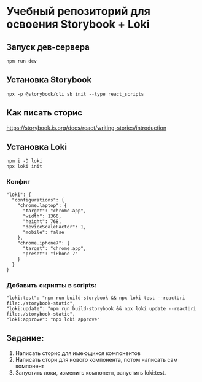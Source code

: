 # Учебный репозиторий для освоения Storybook + Loki

## Запуск дев-сервера
```
npm run dev
```


## Установка Storybook
```
npx -p @storybook/cli sb init --type react_scripts
```

## Как писать сторис
https://storybook.js.org/docs/react/writing-stories/introduction

## Установка Loki
```
npm i -D loki
npx loki init
```

### Конфиг
```
"loki": {
  "configurations": {
    "chrome.laptop": {
      "target": "chrome.app",
      "width": 1366,
      "height": 768,
      "deviceScaleFactor": 1,
      "mobile": false
    },
    "chrome.iphone7": {
      "target": "chrome.app",
      "preset": "iPhone 7"
    }
  }
}
```

### Добавить скрипты в scripts:
```
"loki:test": "npm run build-storybook && npx loki test --reactUri file:./storybook-static",
"loki:update": "npm run build-storybook && npx loki update --reactUri file:./storybook-static",
"loki:approve": "npx loki approve"
```

## Задание:
1. Написать сторис для имеющихся компонентов
2. Написать стори для нового компонента, потом написать сам компонент
3. Запустить локи, изменить компонент, запустить loki:test.
